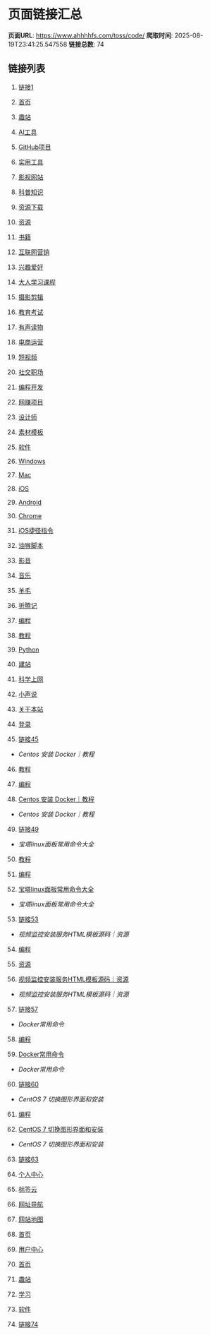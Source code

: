 # 页面链接汇总

**页面URL**: https://www.ahhhhfs.com/toss/code/
**爬取时间**: 2025-08-19T23:41:25.547558
**链接总数**: 74

## 链接列表

1. [链接1](https://www.ahhhhfs.com/)

2. [首页](https://www.ahhhhfs.com/)

3. [趣站](https://www.ahhhhfs.com/funny_site/)

4. [AI工具](https://www.ahhhhfs.com/funny_site/ai-tool/)

5. [GitHub项目](https://www.ahhhhfs.com/funny_site/github%e9%a1%b9%e7%9b%ae/)

6. [实用工具](https://www.ahhhhfs.com/funny_site/utilities/)

7. [影视网站](https://www.ahhhhfs.com/funny_site/%e5%bd%b1%e8%a7%86%e7%bd%91%e7%ab%99/)

8. [科普知识](https://www.ahhhhfs.com/funny_site/%e7%a7%91%e6%99%ae%e7%9f%a5%e8%af%86/)

9. [资源下载](https://www.ahhhhfs.com/funny_site/%e8%b5%84%e6%ba%90%e4%b8%8b%e8%bd%bd/)

10. [资源](https://www.ahhhhfs.com/recourse/)

11. [书籍](https://www.ahhhhfs.com/recourse/%e4%b9%a6%e7%b1%8d/)

12. [互联网营销](https://www.ahhhhfs.com/recourse/internet-marketing/)

13. [兴趣爱好](https://www.ahhhhfs.com/recourse/%e5%85%b4%e8%b6%a3%e7%88%b1%e5%a5%bd/)

14. [大人学习课程](https://www.ahhhhfs.com/recourse/%e5%a4%a7%e4%ba%ba%e5%ad%a6%e4%b9%a0%e8%af%be%e7%a8%8b/)

15. [摄影剪辑](https://www.ahhhhfs.com/recourse/%e6%91%84%e5%bd%b1%e5%89%aa%e8%be%91/)

16. [教育考试](https://www.ahhhhfs.com/recourse/%e6%95%99%e8%82%b2%e8%80%83%e8%af%95/)

17. [有声读物](https://www.ahhhhfs.com/recourse/%e6%9c%89%e5%a3%b0%e8%af%bb%e7%89%a9/)

18. [电商运营](https://www.ahhhhfs.com/recourse/%e7%94%b5%e5%95%86%e8%bf%90%e8%90%a5/)

19. [短视频](https://www.ahhhhfs.com/recourse/%e7%9f%ad%e8%a7%86%e9%a2%91/)

20. [社交职场](https://www.ahhhhfs.com/recourse/%e7%a4%be%e4%ba%a4%e8%81%8c%e5%9c%ba/)

21. [编程开发](https://www.ahhhhfs.com/recourse/programming-development/)

22. [网赚项目](https://www.ahhhhfs.com/recourse/online-earning-projects/)

23. [设计师](https://www.ahhhhfs.com/recourse/%e8%ae%be%e8%ae%a1%e5%b8%88/)

24. [素材模板](https://www.ahhhhfs.com/recourse/material-template/)

25. [软件](https://www.ahhhhfs.com/software/)

26. [Windows](https://www.ahhhhfs.com/software/windows/)

27. [Mac](https://www.ahhhhfs.com/software/mac/)

28. [iOS](https://www.ahhhhfs.com/software/apple/)

29. [Android](https://www.ahhhhfs.com/software/android/)

30. [Chrome](https://www.ahhhhfs.com/software/chrome/)

31. [iOS捷径指令](https://www.ahhhhfs.com/software/shortcuts/)

32. [油猴脚本](https://www.ahhhhfs.com/software/greasy-fork/)

33. [影音](https://www.ahhhhfs.com/film-and-music/)

34. [音乐](https://www.ahhhhfs.com/film-and-music/music/)

35. [羊毛](https://www.ahhhhfs.com/wool/)

36. [折腾记](https://www.ahhhhfs.com/toss/)

37. [编程](https://www.ahhhhfs.com/toss/code/)

38. [教程](https://www.ahhhhfs.com/toss/learn/)

39. [Python](https://www.ahhhhfs.com/toss/python/)

40. [建站](https://www.ahhhhfs.com/toss/wordpress/)

41. [科学上网](https://www.ahhhhfs.com/toss/vpn/)

42. [小声说](https://www.ahhhhfs.com/say/)

43. [关于本站](https://www.ahhhhfs.com/about-me/)

44. [登录](https://www.ahhhhfs.com/login?redirect_to=https%3A%2F%2Fwww.ahhhhfs.com%2Ftoss%2Fcode%2F)

45. [链接45](https://www.ahhhhfs.com/7091/)
   - *Centos 安装 Docker｜教程*

46. [教程](https://www.ahhhhfs.com/toss/learn/)

47. [编程](https://www.ahhhhfs.com/toss/code/)

48. [Centos 安装 Docker｜教程](https://www.ahhhhfs.com/7091/)
   - *Centos 安装 Docker｜教程*

49. [链接49](https://www.ahhhhfs.com/7081/)
   - *宝塔linux面板常用命令大全*

50. [教程](https://www.ahhhhfs.com/toss/learn/)

51. [编程](https://www.ahhhhfs.com/toss/code/)

52. [宝塔linux面板常用命令大全](https://www.ahhhhfs.com/7081/)
   - *宝塔linux面板常用命令大全*

53. [链接53](https://www.ahhhhfs.com/6988/)
   - *视频监控安装服务HTML模板源码｜资源*

54. [编程](https://www.ahhhhfs.com/toss/code/)

55. [资源](https://www.ahhhhfs.com/recourse/)

56. [视频监控安装服务HTML模板源码｜资源](https://www.ahhhhfs.com/6988/)
   - *视频监控安装服务HTML模板源码｜资源*

57. [链接57](https://www.ahhhhfs.com/6828/)
   - *Docker常用命令*

58. [编程](https://www.ahhhhfs.com/toss/code/)

59. [Docker常用命令](https://www.ahhhhfs.com/6828/)
   - *Docker常用命令*

60. [链接60](https://www.ahhhhfs.com/2616/)
   - *CentOS 7 切换图形界面和安装*

61. [编程](https://www.ahhhhfs.com/toss/code/)

62. [CentOS 7 切换图形界面和安装](https://www.ahhhhfs.com/2616/)
   - *CentOS 7 切换图形界面和安装*

63. [链接63](https://www.ahhhhfs.com/)

64. [个人中心](https://www.ahhhhfs.com/user)

65. [标签云](https://www.ahhhhfs.com/tags)

66. [网址导航](https://www.ahhhhfs.com/links)

67. [网站地图](https://www.ahhhhfs.com/sitemap_index.xml)

68. [首页](https://www.ahhhhfs.com/)

69. [用户中心](https://www.ahhhhfs.com/user)

70. [首页](https://www.ahhhhfs.com)

71. [趣站](https://www.ahhhhfs.com/funny_site/)

72. [学习](https://www.ahhhhfs.com/recourse/)

73. [软件](https://www.ahhhhfs.com/software/)

74. [链接74](https://www.ahhhhfs.com/)
